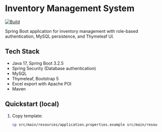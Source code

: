 # Inventory Management System

[![Build](https://github.com/tzzlabs/inventory-management-system/actions/workflows/maven.yml/badge.svg)](https://github.com/tzzlabs/inventory-management-system/actions/workflows/maven.yml)

Spring Boot application for inventory management with role-based authentication, MySQL persistence, and Thymeleaf UI.

## Tech Stack
- Java 17, Spring Boot 3.2.5
- Spring Security (Database authentication)
- MySQL
- Thymeleaf, Bootstrap 5
- Excel export with Apache POI
- Maven

## Quickstart (local)
1. Copy template:
   ```bash
   cp src/main/resources/application.properties.example src/main/resources/application.properties
